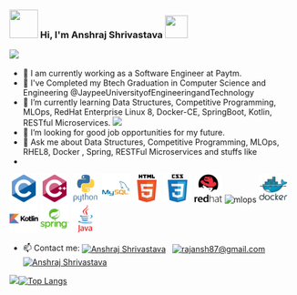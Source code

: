 ### <img src="https://i.pinimg.com/originals/00/4b/17/004b173f6e3d6843df10114e087f30a8.gif" width="50" height="50" /> Hi, I'm Anshraj Shrivastava <img src="https://media.tenor.com/images/3b388fe03da271d2674faf85eb7c3fcd/tenor.gif" width=40 height=40 />  

![](https://camo.githubusercontent.com/992babdffd8c74a1502de375fbdf7e4d54773242/68747470733a2f2f6d656469612e67697068792e636f6d2f6d656469612f53576f536b4e36447854737a71494b4571762f67697068792e676966)

<!--
**rajansh87/rajansh87** is a ✨ _special_ ✨ repository because its `README.md` (this file) appears on your GitHub profile.
-->
- 	:office: I am currently working as a Software Engineer at Paytm.
- 🏦 I've Completed my Btech Graduation in Computer Science and Engineering @JaypeeUniversityofEngineeringandTechnology
- 📖 I’m currently learning Data Structures, Competitive Programming, MLOps, RedHat Enterprise Linux 8, Docker-CE, SpringBoot, Kotlin, RESTful Microservices. <img src="https://media.giphy.com/media/WUlplcMpOCEmTGBtBW/giphy.gif" width="30">
- 🤔 I’m looking for good job opportunities for my future.
- 💬 Ask me about Data Structures, Competitive Programming, MLOps, RHEL8, Docker , Spring, RESTFul Microservices and stuffs like
- 
<img src="https://github.com/devicons/devicon/blob/master/icons/c/c-original.svg" alt="c" width="50" height="50"/>                                                             <img src="https://github.com/devicons/devicon/blob/master/icons/cplusplus/cplusplus-original.svg" alt="cpp" width="50" height="50"/>                                             <img src="https://raw.githubusercontent.com/devicons/devicon/2809b567852a4648062a2d3e7c1c531367458c0b/icons/python/python-original-wordmark.svg" alt="python" width="50" height="50"/>                                                                                                                                                                <img src="https://raw.githubusercontent.com/devicons/devicon/2809b567852a4648062a2d3e7c1c531367458c0b/icons/mysql/mysql-original-wordmark.svg" alt="mysql" width="50" height="50"/>                                                                                                                                                                <img src="https://raw.githubusercontent.com/devicons/devicon/2809b567852a4648062a2d3e7c1c531367458c0b/icons/html5/html5-original-wordmark.svg" alt="html5" width="50" height="50"/>                                                                                                                                                                <img src="https://raw.githubusercontent.com/devicons/devicon/2809b567852a4648062a2d3e7c1c531367458c0b/icons/css3/css3-original-wordmark.svg" alt="css3" width="50" height="50"/>                                                                                                                                                                   <img src="https://github.com/devicons/devicon/blob/master/icons/redhat/redhat-original-wordmark.svg" alt="redhat" width="50" height="50"/>                                       <img src="https://cutt.ly/Yx3uZhq" alt="mlops" width="90" height="90"/>                                                                                                     <img src="https://github.com/devicons/devicon/blob/master/icons/docker/docker-original-wordmark.svg" alt="docker" width="50" height="50"/>     <img src="https://github.com/devicons/devicon/blob/master/icons/kotlin/kotlin-original-wordmark.svg" alt="kotlin" width="50" height="50"/>       <img src="https://github.com/devicons/devicon/blob/master/icons/spring/spring-original-wordmark.svg" alt="spring" width="50" height="50"/>     <img src="https://github.com/devicons/devicon/blob/master/icons/java/java-original-wordmark.svg" alt="java" width="50" height="50"/> 


- 📫 Contact me:  <a href="https://www.linkedin.com/in/ansh-raj/" target="blank"><img align="center" src="https://cdn.jsdelivr.net/npm/simple-icons@3.0.1/icons/linkedin.svg" alt="Anshraj Shrivastava" height="40" width="40" /></a> &nbsp;
<a href="mailto:rajansh87@gmail.com" target="blank"><img align="center" src="https://cdn.jsdelivr.net/npm/simple-icons@3.0.1/icons/gmail.svg" alt="rajansh87@gmail.com" height="40" width="40" /></a>
<a href="https://www.instagram.com/ishu.shriv/" target="blank"><img align="center" src="https://cdn.jsdelivr.net/npm/simple-icons@3.0.1/icons/instagram.svg" alt="Anshraj Shrivastava" height="40" width="40" /></a>

 
<img src = "https://github-readme-stats.vercel.app/api?username=rajansh87&&show_icons=true&theme=radical">[![Top Langs](https://github-readme-stats.vercel.app/api/top-langs/?username=rajansh87&layout=compact&theme=merko)](https://github.com/anuraghazra/github-readme-stats)
